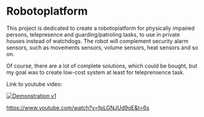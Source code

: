 # Robotoplatform

This project is dedicated to create a robotoplatform for physically impaired persons, telepresence and guarding/patroling tasks, to use in private houses instead of watchdogs. The robot will complement security alarm sensors, such as movements sensors, volume sensors, heat sensors and so on.</br>

Of course, there are a lot of complete solutions, which could be bought, but my goal was to create low-cost system at least for teleprensence task.

Link to youtube video:

[![Demonstration v1](http://img.youtube.com/vi/fpLGNJUd9qE/0.jpg)](http://www.youtube.com/watch?v=fpLGNJUd9qE "My robot demonstartion in a office")

https://www.youtube.com/watch?v=fpLGNJUd9qE&t=6s
